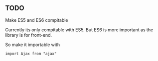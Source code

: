 ## TODO
Make ES5 and ES6 compitable

Currently its only compitable with ES5. But ES6 is more important as the library is for front-end.

So make it importable with
```
import Ajax from "ajax"
```
